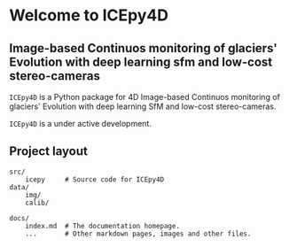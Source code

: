 # Welcome to ICEpy4D
## Image-based Continuos monitoring of glaciers' Evolution with deep learning sfm and low-cost stereo-cameras

`ICEpy4D` is a Python package for 4D Image-based Continuos monitoring of glaciers' Evolution with deep learning SfM and low-cost stereo-cameras.

`ICEpy4D` is a under active development.

## Project layout

    src/
        icepy     # Source code for ICEpy4D
    data/
        img/
        calib/
        
    docs/
        index.md  # The documentation homepage.
        ...       # Other markdown pages, images and other files.
